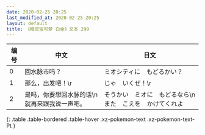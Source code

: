```yaml
---
date: 2020-02-25 20:25
last_modified_at: 2020-02-25 20:25
layout: default
title: 《精灵宝可梦 白金》文本 299
---
```

| 编号 | 中文 | 日文 |
| ---- | ---- | ---- |
| 0 | 回水脉市吗？ | ミオシティに　もどるかい？ |
| 1 | 那么，出发吧！\r | じゃ　いくぜ！\r |
| 2 | 是吗，你要想回水脉的话\n就再来跟我说一声吧。 | そうかい　ミオに　もどるなら\nまた　こえを　かけてくれよ |
{: .table .table-bordered .table-hover .xz-pokemon-text .xz-pokemon-text-Pt }